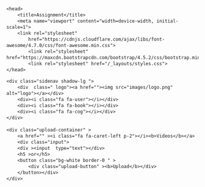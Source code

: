 
<html>

<head>

    <head>
        <title>Assignment</title>
        <meta name="viewport" content="width=device-width, initial-scale=1">
        <link rel="stylesheet"
            href="https://cdnjs.cloudflare.com/ajax/libs/font-awesome/4.7.0/css/font-awesome.min.css">
            <link rel="stylesheet" href="https://maxcdn.bootstrapcdn.com/bootstrap/4.5.2/css/bootstrap.min.css">
            <link rel="stylesheet" href="/_layouts/styles.css">
    </head>


</head>

<body>

    <div class="sidenav shadow-lg ">
        <div  class=" logo"><a href=""><img src="images/logo.png" alt="logo"></a></div>
        <div><i class="fa fa-user"></i></div>
        <div><i class="fa fa-book"></i></div>
        <div><i class="fa fa-cog"></i></div>
    </div>

    <div class="upload-container" >
        <a href="" ><i class="fa fa-caret-left p-2"></i><b>Videos</b></a>
        <div class="input">
        <div ><input  type="text"></div>
        <h5 >or</h5>
        <button class="bg-white border-0 " >
            <div class="upload-button" ><b>Upload</b></div>
        </button></div>
    </div>

    

</body>

</html>
